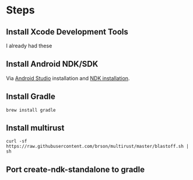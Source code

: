 # Steps

## Install Xcode Development Tools
I already had these
## Install Android NDK/SDK
Via [Android Studio](http://tools.android.com/download/studio/builds/2-0-preview-2) installation and [NDK installation](http://developer.android.com/ndk/downloads/index.html#download).

## Install Gradle
`brew install gradle`

## Install multirust

`curl -sf https://raw.githubusercontent.com/brson/multirust/master/blastoff.sh | sh`

## Port create-ndk-standalone to gradle

